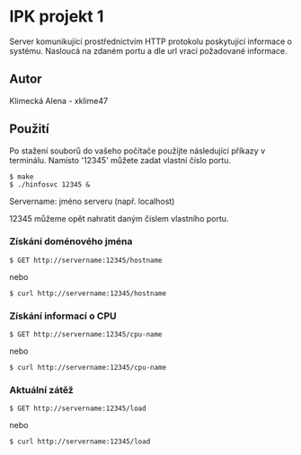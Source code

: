 # IPK projekt 1

Server komunikující prostřednictvím HTTP protokolu poskytující informace o systému.
Nasloucá na zdaném portu a dle url vrací požadované informace.

## Autor

Klimecká Alena - xklime47

## Použití

Po stažení souborů do vašeho počítače použijte následující příkazy v terminálu. 
Namísto '12345' můžete zadat vlastní číslo portu. 

```
$ make
$ ./hinfosvc 12345 &
```
Servername: jméno serveru (např. localhost)

12345 můžeme opět nahratit daným číslem vlastního portu.

### Získání doménového jména

```
$ GET http://servername:12345/hostname
```
nebo
```
$ curl http://servername:12345/hostname
```

### Získání informací o CPU

```
$ GET http://servername:12345/cpu-name
```
nebo
```
$ curl http://servername:12345/cpu-name
```

### Aktuální zátěž

```
$ GET http://servername:12345/load
```
nebo
```
$ curl http://servername:12345/load
``` 
